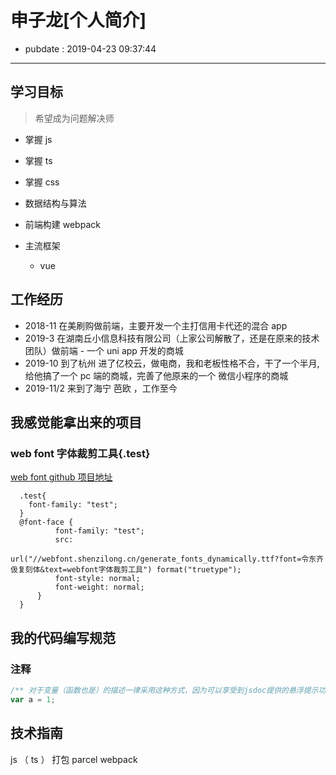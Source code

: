 # 申子龙[个人简介]

- pubdate : 2019-04-23 09:37:44

---

## 学习目标

> 希望成为问题解决师

- 掌握 js
- 掌握 ts
- 掌握 css
- 数据结构与算法

- 前端构建 webpack
- 主流框架
  - vue

## 工作经历

- 2018-11 在美刷购做前端，主要开发一个主打信用卡代还的混合 app
- 2019-3 在湖南丘小信息科技有限公司（上家公司解散了，还是在原来的技术团队）做前端 - 一个 uni app 开发的商城
- 2019-10 到了杭州 进了亿校云，做电商，我和老板性格不合，干了一个半月,给他搞了一个 pc 端的商城，完善了他原来的一个 微信小程序的商城
- 2019-11/2 来到了海宁 芭欧 ，工作至今

## 我感觉能拿出来的项目

### web font 字体裁剪工具{.test}

[web font github 项目地址](https://github.com/2234839/web-font)

```css{run}
  .test{
    font-family: "test";
  }
  @font-face {
          font-family: "test";
          src:
              url("//webfont.shenzilong.cn/generate_fonts_dynamically.ttf?font=令东齐伋复刻体&text=webfont字体裁剪工具") format("truetype");
          font-style: normal;
          font-weight: normal;
      }
  }
```

## 我的代码编写规范

### 注释

```typescript
/** 对于变量（函数也是）的描述一律采用这种方式，因为可以享受到jsdoc提供的悬浮提示功能,把鼠标放在下面的a上面试试 */
var a = 1;
```

## 技术指南

js （ ts ） 打包 parcel webpack
